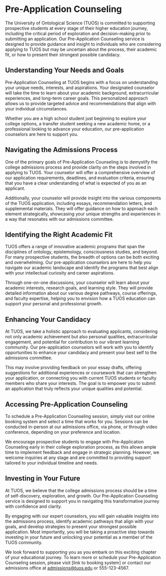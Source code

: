 # Pre-Application Counseling

The University of Ontological Science (TUOS) is committed to supporting prospective students at every stage of their higher education journey, including the critical period of exploration and decision-making prior to submitting an application. Our Pre-Application Counseling service is designed to provide guidance and insight to individuals who are considering applying to TUOS but may be uncertain about the process, their academic fit, or how to present their strongest possible candidacy.

## Understanding Your Needs and Goals

Pre-Application Counseling at TUOS begins with a focus on understanding your unique needs, interests, and aspirations. Your designated counselor will take the time to learn about your academic background, extracurricular experiences, and long-term career goals. This personalized approach allows us to provide targeted advice and recommendations that align with your individual circumstances.

Whether you are a high school student just beginning to explore your college options, a transfer student seeking a new academic home, or a professional looking to advance your education, our pre-application counselors are here to support you.

## Navigating the Admissions Process

One of the primary goals of Pre-Application Counseling is to demystify the college admissions process and provide clarity on the steps involved in applying to TUOS. Your counselor will offer a comprehensive overview of our application requirements, deadlines, and evaluation criteria, ensuring that you have a clear understanding of what is expected of you as an applicant.

Additionally, your counselor will provide insight into the various components of the TUOS application, including essays, recommendation letters, and supplemental materials. They will offer guidance on how to approach each element strategically, showcasing your unique strengths and experiences in a way that resonates with our admissions committee.

## Identifying the Right Academic Fit

TUOS offers a range of innovative academic programs that span the disciplines of ontology, epistemology, consciousness studies, and beyond. For many prospective students, the breadth of options can be both exciting and overwhelming. Our pre-application counselors are here to help you navigate our academic landscape and identify the programs that best align with your intellectual curiosity and career aspirations.

Through one-on-one discussions, your counselor will learn about your academic interests, research goals, and learning style. They will provide detailed information about our various degree pathways, course offerings, and faculty expertise, helping you to envision how a TUOS education can support your personal and professional growth.

## Enhancing Your Candidacy

At TUOS, we take a holistic approach to evaluating applicants, considering not only academic achievement but also personal qualities, extracurricular engagement, and potential for contribution to our vibrant learning community. Our pre-application counselors will work with you to identify opportunities to enhance your candidacy and present your best self to the admissions committee.

This may involve providing feedback on your essay drafts, offering suggestions for additional experiences or coursework that can strengthen your application, or connecting you with current TUOS students or faculty members who share your interests. The goal is to empower you to submit an application that truly reflects your unique qualities and potential.

## Accessing Pre-Application Counseling

To schedule a Pre-Application Counseling session, simply visit our online booking system and select a time that works for you. Sessions can be conducted in-person at our admissions office, via phone, or through video conference, depending on your preference and location.

We encourage prospective students to engage with Pre-Application Counseling early in their college exploration process, as this allows ample time to implement feedback and engage in strategic planning. However, we welcome inquiries at any stage and are committed to providing support tailored to your individual timeline and needs.

## Investing in Your Future

At TUOS, we believe that the college admissions process should be a time of self-discovery, exploration, and growth. Our Pre-Application Counseling service is designed to support you in navigating this transformative journey with confidence and clarity.

By engaging with our expert counselors, you will gain valuable insights into the admissions process, identify academic pathways that align with your goals, and develop strategies to present your strongest possible application. Most importantly, you will be taking a proactive step towards investing in your future and unlocking your potential as a member of the TUOS community.

We look forward to supporting you as you embark on this exciting chapter of your educational journey. To learn more or schedule your Pre-Application Counseling session, please visit [link to booking system] or contact our admissions office at admissions@tuos.edu or 555-123-4567.
